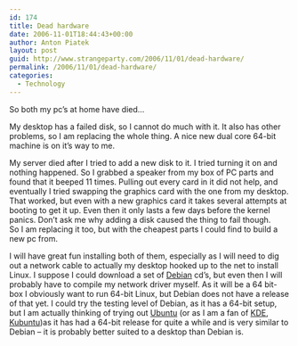 ```yaml
---
id: 174
title: Dead hardware
date: 2006-11-01T18:44:43+00:00
author: Anton Piatek
layout: post
guid: http://www.strangeparty.com/2006/11/01/dead-hardware/
permalink: /2006/11/01/dead-hardware/
categories:
  - Technology
---
```

So both my pc&#8217;s at home have died&#8230;

My desktop has a failed disk, so I cannot do much with it. It also has other problems, so I am replacing the whole thing. A nice new dual core 64-bit machine is on it&#8217;s way to me.

My server died after I tried to add a new disk to it. I tried turning it on and nothing happened. So I grabbed a speaker from my box of PC parts and found that it beeped 11 times. Pulling out every card in it did not help, and eventually I tried swapping the graphics card with the one from my desktop. That worked, but even with a new graphics card it takes several attempts at booting to get it up. Even then it only lasts a few days before the kernel panics. Don&#8217;t ask me why adding a disk caused the thing to fail though.  
So I am replacing it too, but with the cheapest parts I could find to build a new pc from.

I will have great fun installing both of them, especially as I will need to dig out a network cable to actually my desktop hooked up to the net to install Linux. I suppose I could download a set of [Debian](http://www.debian.org) cd&#8217;s, but even then I will probably have to compile my network driver myself. As it will be a 64 bit-box I obviously want to run 64-bit Linux, but Debian does not have a release of that yet. I could try the testing level of Debian, as it has a 64-bit setup, but I am actually thinking of trying out [Ubuntu](http://www.ubuntu.com) (or as I am a fan of [KDE](http://www.kde.org), [Kubuntu](http://www.kubuntu.org/))as it has had a 64-bit release for quite a while and is very similar to Debian &#8211; it is probably better suited to a desktop than Debian is.